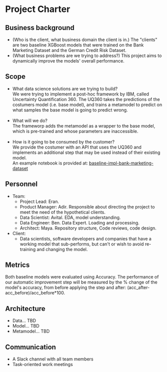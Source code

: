 # Project Charter

## Business background

* (Who is the client, what business domain the client is in.) The "clients" are two baseline XGBoost models that were 
trained on the Bank Marketing Dataset and the German Credit Risk Dataset.  
* (What business problems are we trying to address?) This project aims to dynamically improve the models' overall 
performance. 

## Scope
* What data science solutions are we trying to build?<br>
We were trying to implement a post-hoc framework by IBM, called Uncertainty Quantification 360.
The UQ360 takes the predictions of the costumers model (i.e. base model), and trains a metamodel to predict on what samples the base model is going to predict wrong.<br><br>
* What will we do? <br>
The frameworp adds the metamodel as a wrapper to the base model, which is pre-trained and whose parameters are inaccessible.<br><br>
* How is it going to be consumed by the customer?<br>
We provide the costumer with an API that uses the UQ360 and implements an additional step that may be used instead of their existing model.<bR>
An example notebook is provided at: [baseline-impl-bank-marketing-dataset](https://github.com/mayalinetsky/YData-MLOps-Automatic-Improvement/blob/1389f8bebf4eccd8e390ecbd7c7b6e4ae9161a29/Code/notebooks/baseline-impl-bank-marketing-dataset.ipynb)

## Personnel
* Team:
    * Project Lead: Eran.
    * Product Manager: Adir. Responsible about directing the project to meet the need of the hypothetical clients.
    * Data Scientist: Avital. EDA, model understanding.
    * Data Engineer: Ben. Data Expert. Loading and processing.
    * Architect: Maya. Repository structure, Code reviews, code design.
* Client:
    * Data scientists, software developers and companies that have a working model that sub-performs, but can't or wish to avoid re-training and changing the model.
	
## Metrics
Both baseline models were evaluated using Accuracy.
The performance of our automatic improvement step will be measured by the % change of the model's accuracy, from before 
applying the step and after: (acc_after-acc_before)/acc_before*100. 

## Architecture
* Data... TBD
* Model... TBD
* Metamodel... TBD


## Communication
* A Slack channel with all team members
* Task-oriented work meetings
